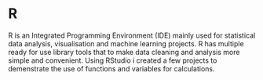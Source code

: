 # R
R is an Integrated Programming Environment (IDE) mainly used for statistical data analysis, visualisation and machine learning projects. R has multiple ready for use library tools that to make data cleaning and analysis more simple and convenient. Using RStudio i created a few projects to demenstrate the use of functions and variables for calculations.
